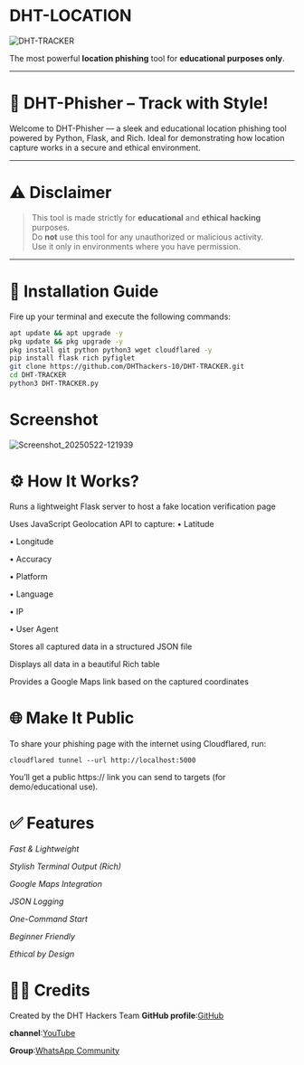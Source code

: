 # DHT-LOCATION

![DHT-TRACKER](https://img.shields.io/badge/DHT-HACKERS-red?style=for-the-badge)

The most powerful **location phishing** tool for **educational purposes only**.

---

# 🎯 DHT-Phisher – Track with Style!

Welcome to DHT-Phisher — a sleek and educational location phishing tool powered by Python, Flask, and Rich. Ideal for demonstrating how location capture works in a secure and ethical environment.

---

# ⚠️ Disclaimer

> This tool is made strictly for **educational** and **ethical hacking** purposes.  
> Do **not** use this tool for any unauthorized or malicious activity.  
> Use it only in environments where you have permission.

---

# 🚀 Installation Guide

Fire up your terminal and execute the following commands:

```bash
apt update && apt upgrade -y
pkg update && pkg upgrade -y
pkg install git python python3 wget cloudflared -y
pip install flask rich pyfiglet
git clone https://github.com/DHThackers-10/DHT-TRACKER.git
cd DHT-TRACKER
python3 DHT-TRACKER.py
```

# Screenshot 

![Screenshot_20250522-121939](https://github.com/user-attachments/assets/eb5febaf-b3fd-40b4-9dbf-8520f1b80b36)

# ⚙️ How It Works?

Runs a lightweight Flask server to host a fake location verification page

Uses JavaScript Geolocation API to capture:
• Latitude

• Longitude

• Accuracy

• Platform

• Language

• IP

• User Agent


Stores all captured data in a structured JSON file

Displays all data in a beautiful Rich table

Provides a Google Maps link based on the captured coordinates


# 🌐 Make It Public

To share your phishing page with the internet using Cloudflared, run:
```
cloudflared tunnel --url http://localhost:5000
```
You’ll get a public https:// link you can send to targets (for demo/educational use).


# ✅ Features

*Fast & Lightweight*

*Stylish Terminal Output (Rich)*

*Google Maps Integration*

*JSON Logging*

*One-Command Start*

*Beginner Friendly*

*Ethical by Design*


# 👨‍💻 Credits

Created by the DHT Hackers Team
**GitHub profile**:[GitHub](https://github.com/DHThackers-10)

**channel**:[YouTube](https://youtube.com/@dht-hackers_10)

**Group**:[WhatsApp Community](https://chat.whatsapp.com/G2hCkCzylra2OENEfhH8Os)
